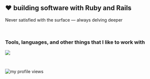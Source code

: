 ## :heart: building software with Ruby and Rails

Never satisfied with the surface — always delving deeper

</br>
<h3>Tools, languages, and other things that I like to work with</h3>
<p align="left">
  <a href="https://skillicons.dev">
    <img src="https://skillicons.dev/icons?i=ruby,rails,html,css,js,tailwind,graphql,docker,git,github,neovim,figma" />
  </a>
</p>

<!--
<p align="center">&nbsp;<img align="center" src="snake.svg" alt="my github stats in game" /></p>
-->

</br>
<p align="left"> <img src="https://komarev.com/ghpvc/?username=rovetz&label=Profile%20views&color=brightgreen&style=flat" alt="my profile views" /></p>

<!--
**rovetz/rovetz** is a ✨ _special_ ✨ repository because its `README.md` (this file) appears on your GitHub profile.

Here are some ideas to get you started:

- 🔭 I’m currently working on ...
- 🌱 I’m currently learning ...
- 👯 I’m looking to collaborate on ...
- 🤔 I’m looking for help with ...
- 💬 Ask me about ...
- 📫 How to reach me: ...
- 😄 Pronouns: ...
- ⚡ Fun fact: ...
-->
